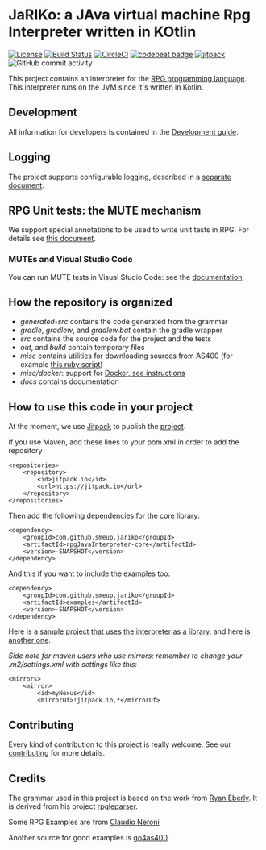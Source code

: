# JaRIKo: a JAva virtual machine Rpg Interpreter written in KOtlin 

[![License](https://img.shields.io/badge/License-Apache%202.0-blue.svg)](https://opensource.org/licenses/Apache-2.0)
[![Build Status](https://travis-ci.org/smeup/jariko.svg?branch=master)](https://travis-ci.org/smeup/jariko)
[![CircleCI](https://circleci.com/gh/smeup/jariko.svg?style=svg)](https://circleci.com/gh/smeup/jariko)
[![codebeat badge](https://codebeat.co/badges/220f492a-ca5b-4c88-aa11-c873b568a84b)](https://codebeat.co/projects/github-com-smeup-jariko-master)
[![jitpack](https://jitpack.io/v/smeup/jariko.svg)](https://jitpack.io/#smeup/jariko)
![GitHub commit activity](https://img.shields.io/github/commit-activity/m/smeup/jariko)

This project contains an interpreter for the [RPG programming language](https://en.wikipedia.org/wiki/IBM_RPG). This interpreter runs on the JVM since it's written in Kotlin.

## Development

All information for developers is contained in the [Development guide](docs/development.md).

## Logging

The project supports configurable logging, described in a [separate document](docs/logging.md).

## RPG Unit tests: the MUTE mechanism

We support special annotations to be used to write unit tests in RPG.
For details see [this document](docs/mute.md).

### MUTEs and Visual Studio Code

You can run MUTE tests in Visual Studio Code: see the [documentation](docs/visual_studio_code.md)

## How the repository is organized

* _generated-src_ contains the code generated from the grammar
* _gradle_, _gradlew_, and _gradlew.bat_ contain the gradle wrapper
* _src_ contains the source code for the project and the tests
* _out_, and _build_ contain temporary files
* _misc_ contains utilities for downloading sources from AS400 (for example [this ruby script](misc/ftpas.rb))
* _misc/docker_: support for [Docker, see instructions](misc/docker/docker.md)
* _docs_ contains documentation

## How to use this code in your project

At the moment, we use [Jitpack](https://jitpack.io/) to publish the [project](https://jitpack.io/#smeup/smeup-rpg).

If you use Maven, add these lines to your pom.xml in order to add the repository

    <repositories>
        <repository>
            <id>jitpack.io</id>
            <url>https://jitpack.io</url>
        </repository>
    </repositories>
	
Then add the following dependencies for the core library:
	
    <dependency>
        <groupId>com.github.smeup.jariko</groupId>
        <artifactId>rpgJavaInterpreter-core</artifactId>
        <version>-SNAPSHOT</version>
    </dependency>

And this if you want to include the examples too:
		
    <dependency>
        <groupId>com.github.smeup.jariko</groupId>
        <artifactId>examples</artifactId>
        <version>-SNAPSHOT</version>
    </dependency>

Here is a [sample project that uses the interpreter as a library](https://github.com/f-lombardo/rpgclient), and here is [another one](https://github.com/smeup/rpgweb).

_Side note for maven users who use mirrors: remember to change your .m2/settings.xml with settings like this:_

    <mirrors>
        <mirror>
            <id>myNexus</id>
            <mirrorOf>!jitpack.io,*</mirrorOf>

## Contributing

Every kind of contribution to this project is really welcome. See our [contributing](CONTRIBUTING.md) for more details.

## Credits

The grammar used in this project is based on the work from [Ryan Eberly](https://www.linkedin.com/in/ryan-eberly-428b438/). It is derived from his project [rpgleparser](https://github.com/rpgleparser/rpgleparser).

Some RPG Examples are from [Claudio Neroni](https://www.neroni.it) 

Another source for good examples is [go4as400](http://www.go4as400.com)

